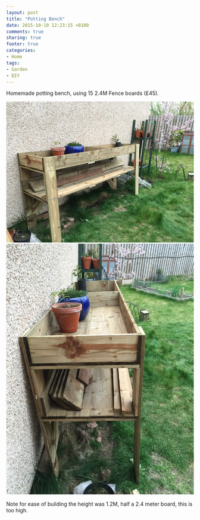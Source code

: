 ```yaml
---
layout: post
title: "Potting Bench"
date: 2015-10-10 12:23:15 +0100
comments: true
sharing: true
footer: true
categories: 
- Home
tags:
- Garden
- DIY
---
```


Homemade potting bench, using 15 2.4M Fence boards (£45).

![](/images/Gardening/PottingBench/morganp-20150414--IMG_0330.jpg)
![](/images/Gardening/PottingBench/morganp-20150414--IMG_0332.jpg)

Note for ease of building the height was 1.2M, half a 2.4 meter board, this is too high.
